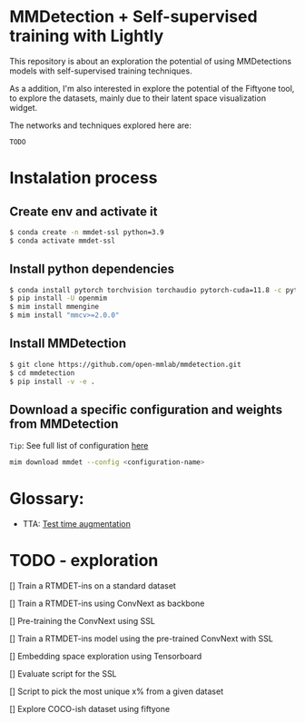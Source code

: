 # MMDetection + Self-supervised training with Lightly

This repository is about an exploration the potential of using MMDetections models with self-supervised training techniques.

As a addition, I'm also interested in explore the potential of the Fiftyone tool, to explore the datasets, mainly due to their latent space visualization widget.

The networks and techniques explored here are:


```block
TODO
```


# Instalation process

## Create env and activate it

```bash
$ conda create -n mmdet-ssl python=3.9
$ conda activate mmdet-ssl
```

## Install python dependencies
```bash
$ conda install pytorch torchvision torchaudio pytorch-cuda=11.8 -c pytorch -c nvidia
$ pip install -U openmim
$ mim install mmengine
$ mim install "mmcv>=2.0.0"
```

## Install MMDetection

```bash
$ git clone https://github.com/open-mmlab/mmdetection.git
$ cd mmdetection
$ pip install -v -e .
```

## Download a specific configuration and weights from MMDetection

`Tip`: See full list of configuration [here](https://github.com/open-mmlab/mmdetection/tree/main/configs)

```bash
mim download mmdet --config <configuration-name>
```

# Glossary:

* TTA: [Test time augmentation](https://mmdetection.readthedocs.io/en/latest/user_guides/test.html?highlight=tta#test-time-augmentation-tta)

# TODO - exploration
[] Train a RTMDET-ins on a standard dataset

[] Train a RTMDET-ins using ConvNext as backbone

[] Pre-training the ConvNext using SSL

[] Train a RTMDET-ins model using the pre-trained ConvNext with SSL

[] Embedding space exploration using Tensorboard

[] Evaluate script for the SSL

[] Script to pick the most unique x% from a given dataset

[] Explore COCO-ish dataset using fiftyone 